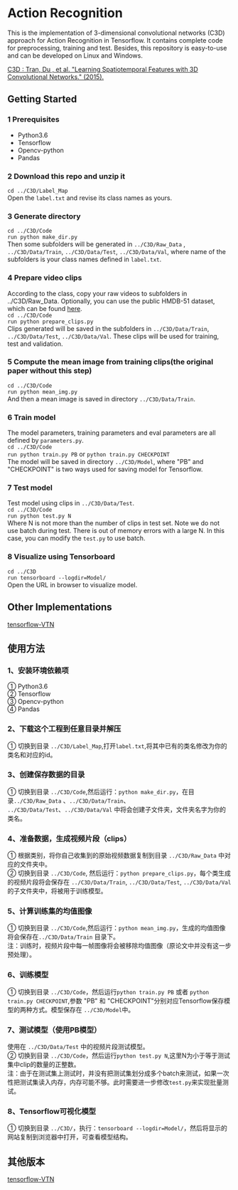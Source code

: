 # Action Recognition
This is the implementation of 3-dimensional convolutional networks (C3D) approach for Action Recognition in Tensorflow. It contains complete code for preprocessing, training and test. Besides, this repository is easy-to-use and can be developed on Linux and Windows.  

[C3D : Tran, Du , et al. "Learning Spatiotemporal Features with 3D Convolutional Networks." (2015).](https://arxiv.org/abs/1412.0767)

## Getting Started
### 1 Prerequisites  
* Python3.6  
* Tensorflow  
* Opencv-python  
* Pandas  

### 2 Download this repo and unzip it  
`cd ../C3D/Label_Map`  
Open the `label.txt` and revise its class names as yours.  

### 3 Generate directory  
`cd ../C3D/Code`  
`run python make_dir.py`  
Then some subfolders will be generated in `../C3D/Raw_Data` , `../C3D/Data/Train`,  `../C3D/Data/Test`, `../C3D/Data/Val`, where name of the subfolders is your class names defined in `label.txt`.  

### 4 Prepare video clips  
According to the class, copy your raw videos to subfolders in ../C3D/Raw_Data. Optionally, you can use the public HMDB-51 dataset, which can be found [here](http://serre-lab.clps.brown.edu/resource/hmdb-a-large-human-motion-database/).  
`cd ../C3D/Code`  
`run python prepare_clips.py`  
Clips generated will be saved in the subfolders in  `../C3D/Data/Train`,  `../C3D/Data/Test`, `../C3D/Data/Val`. These clips will be used for training, test and validation.

### 5 Compute the mean image from training clips(the original paper without this step)  
`cd ../C3D/Code`  
`run python mean_img.py`    
And then a mean image is saved in directory `../C3D/Data/Train`.  

### 6 Train model
The model parameters, training parameters and eval parameters are all defined by `parameters.py`.  
`cd ../C3D/Code`  
`run python train.py PB` or `python train.py CHECKPOINT`  
The model will be saved in directory `../C3D/Model`, where "PB" and "CHECKPOINT" is two ways used for saving model for Tensorflow.  
 
### 7 Test model  
Test model using clips in `../C3D/Data/Test`.  
`cd ../C3D/Code`  
`run python test.py N`  
Where N is not more than the number of clips in test set. Note we do not use batch during test. There is out of memory errors with a large N. In this case, you can modify the `test.py` to use batch.    

### 8 Visualize using Tensorboard  
`cd ../C3D`  
`run tensorboard --logdir=Model/`   
Open the URL in browser to visualize model.    

## Other Implementations
[tensorflow-VTN](https://github.com/xiaogangLi/tensorflow-VTN)


## 使用方法  

### 1、安装环境依赖项  
 ① Python3.6  
 ② Tensorflow  
 ③ Opencv-python  
 ④ Pandas  

### 2、下载这个工程到任意目录并解压  
① 切换到目录 `../C3D/Label_Map`,打开`label.txt`,将其中已有的类名修改为你的类名和对应的id。  

### 3、创建保存数据的目录  
① 切换到目录 `../C3D/Code`,然后运行：`python make_dir.py`，在目录`../C3D/Raw_Data` 、`../C3D/Data/Train`、 `../C3D/Data/Test`、`../C3D/Data/Val` 中将会创建子文件夹，文件夹名字为你的类名。  

### 4、准备数据，生成视频片段（clips）  
① 根据类别，将你自己收集到的原始视频数据复制到目录 `../C3D/Raw_Data` 中对应的文件夹中。  
② 切换到目录 `../C3D/Code`, 然后运行：`python prepare_clips.py`，每个类生成的视频片段将会保存在 `../C3D/Data/Train`,  `../C3D/Data/Test`, `../C3D/Data/Val` 的子文件夹中，将被用于训练模型。  

### 5、计算训练集的均值图像  
① 切换到目录 `../C3D/Code`,然后运行：`python mean_img.py`，生成的均值图像将会保存在`../C3D/Data/Train` 目录下。  
注：训练时，视频片段中每一帧图像将会被移除均值图像（原论文中并没有这一步预处理）。  

### 6、训练模型  
① 切换到目录 `../C3D/Code`，然后运行`python train.py PB` 或者 `python train.py CHECKPOINT`,参数 "PB" 和 "CHECKPOINT"分别对应Tensorflow保存模型的两种方式。模型保存在 `../C3D/Model`中。  

### 7、测试模型（使用PB模型）  
使用在 `../C3D/Data/Test` 中的视频片段测试模型。  
② 切换到目录 `../C3D/Code`，然后运行`python test.py N`,这里N为小于等于测试集中clip的数量的正整数。  
注：由于在测试集上测试时，并没有把测试集划分成多个batch来测试，如果一次性把测试集读入内存，内存可能不够。此时需要进一步修改`test.py`来实现批量测试。

### 8、Tensorflow可视化模型  
① 切换到目录 `../C3D/`，执行：`tensorboard --logdir=Model/`，然后将显示的网站复制到浏览器中打开，可查看模型结构。  
  

## 其他版本
[tensorflow-VTN](https://github.com/xiaogangLi/tensorflow-VTN)

